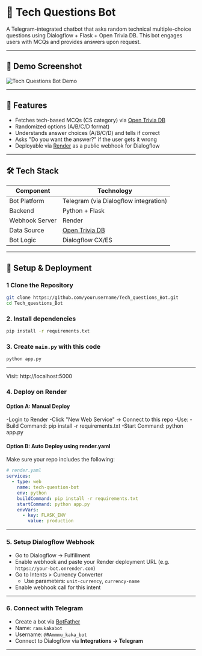 # 🤖 Tech Questions Bot

A Telegram-integrated chatbot that asks random technical multiple-choice questions using Dialogflow + Flask + Open Trivia DB. This bot engages users with MCQs and provides answers upon request.

---

## 📸 Demo Screenshot

![Tech Questions Bot Demo](Screenshot%202025-06-03%20111603.png)

---

## 🧠 Features

- Fetches tech-based MCQs (CS category) via [Open Trivia DB](https://opentdb.com/)
- Randomized options (A/B/C/D format)
- Understands answer choices (A/B/C/D) and tells if correct
- Asks "Do you want the answer?" if the user gets it wrong
- Deployable via [Render](https://render.com/) as a public webhook for Dialogflow

---

## 🛠 Tech Stack

| Component      | Technology       |
|----------------|------------------|
| Bot Platform   | Telegram (via Dialogflow integration) |
| Backend        | Python + Flask   |
| Webhook Server | Render           |
| Data Source    | [Open Trivia DB](https://opentdb.com/api_config.php) |
| Bot Logic      | Dialogflow CX/ES |

---

## 🚀 Setup & Deployment

### 1 Clone the Repository
```bash
git clone https://github.com/yourusername/Tech_questions_Bot.git
cd Tech_questions_Bot
```
### 2. Install dependencies

```bash
pip install -r requirements.txt
```

### 3. Create `main.py` with this code

```bash
python app.py
```

---
Visit: http://localhost:5000
### 4. Deploy on Render

#### Option A: Manual Deploy

-Login to Render
-Click "New Web Service" → Connect to this repo
-Use:
   -Build Command: pip install -r requirements.txt
   -Start Command: python app.py

#### Option B: Auto Deploy using render.yaml

Make sure your repo includes the following:

```yaml
# render.yaml
services:
  - type: web
    name: tech-question-bot
    env: python
    buildCommand: pip install -r requirements.txt
    startCommand: python app.py
    envVars:
      - key: FLASK_ENV
        value: production

```

---

### 5. Setup Dialogflow Webhook

- Go to Dialogflow → Fulfillment
- Enable webhook and paste your Render deployment URL (e.g. `https://your-bot.onrender.com`)
- Go to Intents > Currency Converter
  - Use parameters: `unit-currency`, `currency-name`
- Enable webhook call for this intent

---

### 6. Connect with Telegram

- Create a bot via [BotFather](https://t.me/BotFather)
- Name: `ramukakabot`
- Username: `@RAmmmu_kaka_bot`
- Connect to Dialogflow via **Integrations → Telegram**

---

